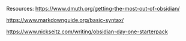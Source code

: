 Resources:
https://www.dmuth.org/getting-the-most-out-of-obsidian/

https://www.markdownguide.org/basic-syntax/

https://www.nickseitz.com/writing/obsidian-day-one-starterpack

